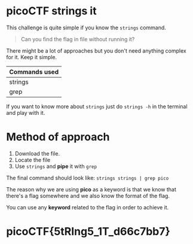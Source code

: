 # picoCTF strings it

This challenge is quite simple if you know the `strings` command.
> Can you find the flag in file without running it?

There might be a lot of approaches but you don't need anything complex for it. Keep it simple.


| Commands used  | 
| ------------- | 
| strings | 
| grep | 

If you want to know more about `strings` just do `strings -h` in the terminal and play with it.

# Method of approach

1. Download the file.
2. Locate the file
3. Use `strings` and **pipe** it with `grep`

The final command should look like: `strings strings | grep pico` 

The reason why we are using **pico** as a keyword is that we know that there's a flag somewhere and we also know the format of the flag. 

You can use any **keyword** related to the flag in order to achieve it.

# picoCTF{5tRIng5_1T_d66c7bb7}


